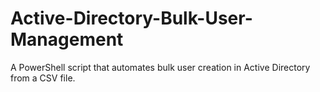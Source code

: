 # Active-Directory-Bulk-User-Management
A PowerShell script that automates bulk user creation in Active Directory from a CSV file.
